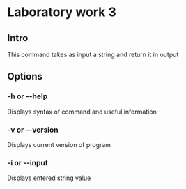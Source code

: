 # Laboratory work 3

## Intro
This command takes as input a string and return it in output

## Options
### -h or --help
Displays syntax of command and useful information
### -v or --version
Displays current version of program
### -i or --input
Displays entered string value

